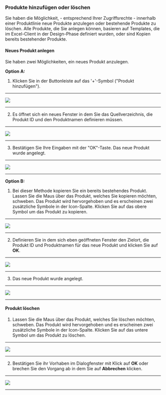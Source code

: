 ### Produkte hinzufügen oder löschen

Sie haben die Möglichkeit, - entsprechend Ihrer Zugriffsrechte - innerhalb einer Produktlinie neue Produkte anzulegen oder bestehende Produkte zu löschen. Alle Produkte, die Sie anlegen können, basieren auf Templates, die im Excel-Client in der Design-Phase definiert wurden, oder sind Kopien bereits bestehender Produkte.

#### Neues Produkt anlegen

Sie haben zwei Möglichkeiten, ein neues Produkt anzulegen.

**Option A:**

1) Klicken Sie in der Buttonleiste auf das '+'-Symbol ("Produkt hinzufügen").

---
![](/Pictures/Web-Client/Produktlinie/Produktübersicht/Produkttabellenbereich/Produkte-hinzufuegen-oder-loeschen/produkte_hinzufügen_oder_loeschen_l.png)

---

2) Es öffnet sich ein neues Fenster in dem Sie das Quellverzeichnis, die Produkt ID und den Produktnamen definieren müssen.

---
![](/Pictures/Web-Client/Produktlinie/Produktübersicht/Produkttabellenbereich/Produkte-hinzufuegen-oder-loeschen/produkte_hinzufügen_oder_loeschen_2.png)

---

3) Bestätigen Sie Ihre Eingaben mit der "OK"-Taste. Das neue Produkt wurde angelegt.

---
![](/Pictures/Web-Client/Produktlinie/Produktübersicht/Produkttabellenbereich/Produkte-hinzufuegen-oder-loeschen/produkte_hinzufügen_oder_loeschen_3.png)

---

**Option B:**

1) Bei dieser Methode kopieren Sie ein bereits bestehendes Produkt. Lassen Sie die Maus über das Produkt, welches Sie kopieren möchten, schweben. Das Produkt wird hervorgehoben und es erscheinen zwei zusätzliche Symbole in der Icon-Spalte. Klicken Sie auf das obere Symbol um das Produkt zu kopieren.

---
![](/Pictures/Web-Client/Produktlinie/Produktübersicht/Produkttabellenbereich/Produkte-hinzufuegen-oder-loeschen/produkte_hinzufügen_oder_loeschen_4.png)

---

2) Definieren Sie in dem sich eben geöffneten Fenster den Zielort, die Produkt ID und Produktnamen für das neue Produkt und klicken Sie auf **OK**.

---
![](/Pictures/Web-Client/Produktlinie/Produktübersicht/Produkttabellenbereich/Produkte-hinzufuegen-oder-loeschen/produkte_hinzufügen_oder_loeschen_5.png)

---

3) Das neue Produkt wurde angelegt.

---
![](/Pictures/Web-Client/Produktlinie/Produktübersicht/Produkttabellenbereich/Produkte-hinzufuegen-oder-loeschen/produkte_hinzufügen_oder_loeschen_6.png)

---

#### Produkt löschen

1) Lassen Sie die Maus über das Produkt, welches Sie löschen möchten, schweben. Das Produkt wird hervorgehoben und es erscheinen zwei zusätzliche Symbole in der Icon-Spalte. Klicken Sie auf das untere Symbol um das Produkt zu löschen.

---
![](/Pictures/Web-Client/Produktlinie/Produktübersicht/Produkttabellenbereich/Produkte-hinzufuegen-oder-loeschen/produkte_hinzufügen_oder_loeschen_7.png)

---

2) Bestätigen Sie ihr Vorhaben im Dialogfenster mit Klick auf **OK** oder brechen Sie den Vorgang ab in dem Sie auf **Abbrechen** klicken.

---
![](/Pictures/Web-Client/Produktlinie/Produktübersicht/Produkttabellenbereich/Produkte-hinzufuegen-oder-loeschen/produkte_hinzufügen_oder_loeschen_8.png)

---

